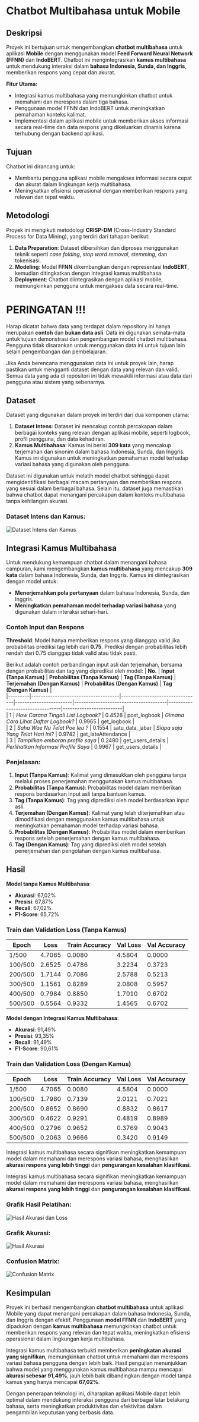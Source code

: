 # Chatbot Multibahasa untuk Mobile

## Deskripsi
Proyek ini bertujuan untuk mengembangkan **chatbot multibahasa** untuk aplikasi **Mobile** dengan menggunakan model **Feed Forward Neural Network (FFNN)** dan **IndoBERT**. Chatbot ini mengintegrasikan **kamus multibahasa** untuk mendukung interaksi dalam **bahasa Indonesia, Sunda, dan Inggris**, memberikan respons yang cepat dan akurat. 

**Fitur Utama:**
- Integrasi kamus multibahasa yang memungkinkan chatbot untuk memahami dan merespons dalam tiga bahasa.
- Penggunaan model FFNN dan IndoBERT untuk meningkatkan pemahaman konteks kalimat.
- Implementasi dalam aplikasi mobile untuk memberikan akses informasi secara real-time dan data respons yang dikeluarkan dinamis karena terhubung dengan backend aplikasi.

## Tujuan
Chatbot ini dirancang untuk:
- Membantu pengguna aplikasi mobile mengakses informasi secara cepat dan akurat dalam lingkungan kerja multibahasa.
- Meningkatkan efisiensi operasional dengan memberikan respons yang relevan dan tepat waktu.

## Metodologi
Proyek ini mengikuti metodologi **CRISP-DM** (Cross-Industry Standard Process for Data Mining), yang terdiri dari tahapan berikut:
1. **Data Preparation**: Dataset dibersihkan dan diproses menggunakan teknik seperti *case folding*, *stop word removal*, *stemming*, dan tokenisasi.
2. **Modeling**: Model **FFNN** dikembangkan dengan representasi **IndoBERT**, kemudian ditingkatkan dengan integrasi kamus multibahasa.
3. **Deployment**: Chatbot diintegrasikan dengan aplikasi mobile, memungkinkan pengguna untuk mengakses data secara real-time.

# PERINGATAN !!!
Harap dicatat bahwa data yang terdapat dalam repository ini hanya merupakan **contoh** dan **bukan data asli**. Data ini digunakan semata-mata untuk tujuan demonstrasi dan pengembangan model chatbot multibahasa. Pengguna tidak disarankan untuk menggunakan data ini untuk tujuan lain selain pengembangan dan pembelajaran.

Jika Anda berencana menggunakan data ini untuk proyek lain, harap pastikan untuk mengganti dataset dengan data yang relevan dan valid. Semua data yang ada di repositori ini tidak mewakili informasi atau data dari pengguna atau sistem yang sebenarnya.

## Dataset
Dataset yang digunakan dalam proyek ini terdiri dari dua komponen utama:
1. **Dataset Intens**: Dataset ini mencakup contoh percakapan dalam berbagai konteks yang relevan dengan aplikasi mobile, seperti logbook, profil pengguna, dan data kehadiran.
2. **Kamus Multibahasa**: Kamus ini berisi **309 kata** yang mencakup terjemahan dan sinonim dalam bahasa Indonesia, Sunda, dan Inggris. Kamus ini digunakan untuk meningkatkan pemahaman model terhadap variasi bahasa yang digunakan oleh pengguna.

Dataset ini digunakan untuk melatih model chatbot sehingga dapat mengidentifikasi berbagai macam pertanyaan dan memberikan respons yang sesuai dalam berbagai bahasa. Selain itu, dataset juga memastikan bahwa chatbot dapat menangani percakapan dalam konteks multibahasa tanpa kehilangan akurasi.

### Dataset Intens dan Kamus:
![Dataset Intens dan Kamus](dataset.png)  


## Integrasi Kamus Multibahasa
Untuk mendukung kemampuan chatbot dalam menangani bahasa campuran, kami mengembangkan **kamus multibahasa** yang mencakup **309 kata** dalam bahasa Indonesia, Sunda, dan Inggris. Kamus ini diintegrasikan dengan model untuk:
- **Menerjemahkan pola pertanyaan** dalam bahasa Indonesia, Sunda, dan Inggris.
- **Meningkatkan pemahaman model terhadap variasi bahasa** yang digunakan dalam interaksi sehari-hari.

### Contoh Input dan Respons
**Threshold**: Model hanya memberikan respons yang dianggap valid jika probabilitas prediksi tag lebih dari **0.75**. Prediksi dengan probabilitas lebih rendah dari 0.75 dianggap tidak valid atau tidak pasti.

Berikut adalah contoh perbandingan input asli dan terjemahan, bersama dengan probabilitas dan tag yang diprediksi oleh model:
| **No.** | **Input (Tanpa Kamus)**            | **Probabilitas (Tanpa Kamus)** | **Tag (Tanpa Kamus)** | **Terjemahan (Dengan Kamus)**             | **Probabilitas (Dengan Kamus)** | **Tag (Dengan Kamus)** |  
|---------|-------------------------------------|---------------------------------|------------------------|---------------------------------------|---------------------------------|-------------------------|  
| 1       | *How Carana Tingali List Logbook?*  | 0.4526                          | post_logbook            | *Gimana Cara Lihat Daftar Logbook?*   | 0.9965                          | get_logbook             |  
| 2       | *Saha Wae Nu Telat Poe Ieu ?*      | 0.1554                          | satu_data_jabar         | *Siapa saja Yang Telat Hari Ini?*        | 0.9742                          | get_lateAttendance      |  
| 3       | *Tampilkan embaran profile saya*   | 0.2480                          | get_users_details       | *Perlihatkan Informasi Profile Saya*     | 0.9967                          | get_users_details       |  

### Penjelasan:
1. **Input (Tanpa Kamus)**: Kalimat yang dimasukkan oleh pengguna tanpa melalui proses penerjemahan menggunakan kamus multibahasa.
2. **Probabilitas (Tanpa Kamus)**: Probabilitas model dalam memberikan respons berdasarkan input asli tanpa bantuan kamus.
3. **Tag (Tanpa Kamus)**: Tag yang diprediksi oleh model berdasarkan input asli.
4. **Terjemahan (Dengan Kamus)**: Kalimat yang telah diterjemahkan atau dimodifikasi dengan menggunakan kamus multibahasa untuk meningkatkan pemahaman model terhadap variasi bahasa.
5. **Probabilitas (Dengan Kamus)**: Probabilitas model dalam memberikan respons setelah penerjemahan dengan kamus multibahasa.
6. **Tag (Dengan Kamus)**: Tag yang diprediksi oleh model setelah penerjemahan dan pengolahan dengan kamus multibahasa.


## Hasil

**Model tanpa Kamus Multibahasa**:
- **Akurasi**: 67,02%
- **Presisi**: 67,87%
- **Recall**: 67,02%
- **F1-Score**: 65,72%

### Train dan Validation Loss (Tanpa Kamus)

| **Epoch** | **Loss** | **Train Accuracy** | **Val Loss** | **Val Accuracy** |
|-----------|----------|--------------------|--------------|------------------|
| 1/500     | 4.7065   | 0.0080             | 4.5804       | 0.0000           |
| 100/500   | 2.6525   | 0.4786             | 3.2234       | 0.3723           |
| 200/500   | 1.7144   | 0.7086             | 2.5788       | 0.5213           |
| 300/500   | 1.1561   | 0.8289             | 2.0808       | 0.5957           |
| 400/500   | 0.7984   | 0.8850             | 1.7010       | 0.6702           |
| 500/500   | 0.5564   | 0.9332             | 1.4565       | 0.6702           |

**Model dengan Integrasi Kamus Multibahasa**:
- **Akurasi**: 91,49%
- **Presisi**: 93,35%
- **Recall**: 91,49%
- **F1-Score**: 90,61%

### Train dan Validation Loss (Dengan Kamus)

| **Epoch** | **Loss** | **Train Accuracy** | **Val Loss** | **Val Accuracy** |
|-----------|----------|--------------------|--------------|------------------|
| 1/500     | 4.7065   | 0.0080             | 4.5804       | 0.0000           |
| 100/500   | 1.7980   | 0.7139             | 2.0121       | 0.7021           |
| 200/500   | 0.8652   | 0.8690             | 0.8832       | 0.8617           |
| 300/500   | 0.4622   | 0.9291             | 0.4819       | 0.8989           |
| 400/500   | 0.2796   | 0.9652             | 0.3769       | 0.9043           |
| 500/500   | 0.2063   | 0.9666             | 0.3420       | 0.9149           |


Integrasi kamus multibahasa secara signifikan meningkatkan kemampuan model dalam memahami dan merespons variasi bahasa, menghasilkan **akurasi respons yang lebih tinggi** dan **pengurangan kesalahan klasifikasi**.


Integrasi kamus multibahasa secara signifikan meningkatkan kemampuan model dalam memahami dan merespons variasi bahasa, menghasilkan **akurasi respons yang lebih tinggi** dan **pengurangan kesalahan klasifikasi**.

### Grafik Hasil Pelatihan:
![Hasil Akurasi dan Loss](trainvallos.png)

### Grafik Akurasi:
![Hasil Akurasi](trainvallacc.png) 

### Confusion Matrix:
![Confusion Matrix](confmatrix.png)

## Kesimpulan
Proyek ini berhasil mengembangkan **chatbot multibahasa** untuk aplikasi Mobile yang dapat menangani percakapan dalam bahasa Indonesia, Sunda, dan Inggris dengan efektif. Penggunaan **model FFNN** dan **IndoBERT** yang dipadukan dengan **kamus multibahasa** memungkinkan chatbot untuk memberikan respons yang relevan dan tepat waktu, meningkatkan efisiensi operasional dalam lingkungan kerja multibahasa.

Integrasi kamus multibahasa terbukti memberikan **peningkatan akurasi yang signifikan**, memungkinkan chatbot untuk memahami dan merespons variasi bahasa pengguna dengan lebih baik. Hasil pengujian menunjukkan bahwa model yang menggunakan kamus multibahasa mampu mencapai **akurasi sebesar 91,49%**, jauh lebih baik dibandingkan dengan model tanpa kamus yang hanya mencapai **67,02%**.

Dengan penerapan teknologi ini, diharapkan aplikasi Mobile dapat lebih optimal dalam mendukung interaksi pengguna dari berbagai latar belakang bahasa, serta meningkatkan produktivitas dan efektivitas dalam pengambilan keputusan yang berbasis data.

